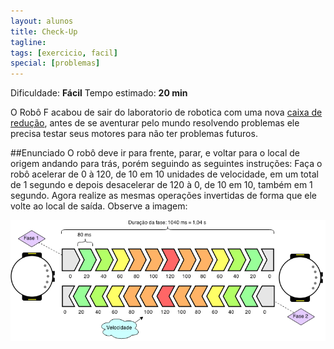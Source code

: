 ```yaml
---
layout: alunos
title: Check-Up
tagline:
tags: [exercicio, facil]
special: [problemas]
---
```


Dificuldade: **Fácil**
Tempo estimado: **20 min**

O Robô F acabou de sair do laboratorio de robotica com uma nova [caixa de redução](https://wrkits.com.br/catalog/article/7), antes de se aventurar pelo mundo resolvendo problemas ele precisa testar seus motores para não ter problemas futuros.

##Enunciado
O robô deve ir para frente, parar, e voltar para o local de origem andando para trás, porém seguindo as seguintes instruções: Faça o robô acelerar de 0 à 120, de 10 em 10 unidades de velocidade, em um total de 1 segundo e depois desacelerar de 120 à 0, de 10 em 10, também em 1 segundo. Agora realize as mesmas operações invertidas de forma que ele volte ao local de saída. Observe a imagem:

<center>
<img width="700" src="/assets/img/exercicios/check-up.png" alt="">
</center>
